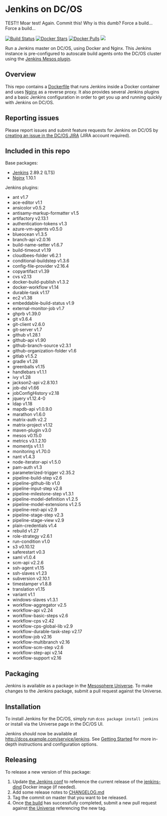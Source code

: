 # Jenkins on DC/OS

TEST!! Moar test! Again. Commit this!
Why is this dumb?
Force a build...
Force a build...

[![Build Status](https://jenkins.mesosphere.com/service/jenkins/buildStatus/icon?job=Jenkins/public-jenkins-dcos-master)](https://jenkins.mesosphere.com/service/jenkins/view/Velocity/job/Jenkins/job/public-jenkins-dcos-master/)
[![Docker Stars](https://img.shields.io/docker/stars/mesosphere/jenkins.svg)][docker-hub]
[![Docker Pulls](https://img.shields.io/docker/pulls/mesosphere/jenkins.svg)][docker-hub]
[![](https://images.microbadger.com/badges/image/mesosphere/jenkins.svg)](http://microbadger.com/images/mesosphere/jenkins "Get your own image badge on microbadger.com")

Run a Jenkins master on DC/OS, using Docker and Nginx. This Jenkins instance is pre-configured to autoscale build agents onto the DC/OS cluster using the [Jenkins Mesos plugin][mesos-plugin].

## Overview
This repo contains a [Dockerfile](Dockerfile) that runs Jenkins inside a Docker
container and uses [Nginx][nginx-home] as a reverse proxy. It also provides
several Jenkins plugins and a basic Jenkins configuration in order to get you
up and running quickly with Jenkins on DC/OS.

## Reporting issues

Please report issues and submit feature requests for Jenkins on DC/OS by [creating an issue in the DC/OS JIRA][dcos-jira] (JIRA account required).

## Included in this repo
Base packages:
  * [Jenkins][jenkins-home] 2.89.2 (LTS)
  * [Nginx][nginx-home] 1.10.1

Jenkins plugins:
  * ant v1.7
  * ace-editor v1.1
  * ansicolor v0.5.2
  * antisamy-markup-formatter v1.5
  * artifactory v2.13.1
  * authentication-tokens v1.3
  * azure-vm-agents v0.5.0
  * blueocean v1.3.5
  * branch-api v2.0.16
  * build-name-setter v1.6.7
  * build-timeout v1.19
  * cloudbees-folder v6.2.1
  * conditional-buildstep v1.3.6
  * config-file-provider v2.16.4
  * copyartifact v1.39
  * cvs v2.13
  * docker-build-publish v1.3.2
  * docker-workflow v1.14
  * durable-task v1.17
  * ec2 v1.38
  * embeddable-build-status v1.9
  * external-monitor-job v1.7
  * ghprb v1.39.0
  * git v3.6.4
  * git-client v2.6.0
  * git-server v1.7
  * github v1.28.1
  * github-api v1.90
  * github-branch-source v2.3.1
  * github-organization-folder v1.6
  * gitlab v1.5.2
  * gradle v1.28
  * greenballs v1.15
  * handlebars v1.1.1
  * ivy v1.28
  * jackson2-api v2.8.10.1
  * job-dsl v1.66
  * jobConfigHistory v2.18
  * jquery v1.12.4-0
  * ldap v1.18
  * mapdb-api v1.0.9.0
  * marathon v1.6.0
  * matrix-auth v2.2
  * matrix-project v1.12
  * maven-plugin v3.0
  * mesos v0.15.0
  * metrics v3.1.2.10
  * momentjs v1.1.1
  * monitoring v1.70.0
  * nant v1.4.3
  * node-iterator-api v1.5.0
  * pam-auth v1.3
  * parameterized-trigger v2.35.2
  * pipeline-build-step v2.6
  * pipeline-github-lib v1.0
  * pipeline-input-step v2.8
  * pipeline-milestone-step v1.3.1
  * pipeline-model-definition v1.2.5
  * pipeline-model-extensions v1.2.5
  * pipeline-rest-api v2.9
  * pipeline-stage-step v2.3
  * pipeline-stage-view v2.9
  * plain-credentials v1.4
  * rebuild v1.27
  * role-strategy v2.6.1
  * run-condition v1.0
  * s3 v0.10.12
  * saferestart v0.3
  * saml v1.0.4
  * scm-api v2.2.6
  * ssh-agent v1.15
  * ssh-slaves v1.23
  * subversion v2.10.1
  * timestamper v1.8.8
  * translation v1.15
  * variant v1.1
  * windows-slaves v1.3.1
  * workflow-aggregator v2.5
  * workflow-api v2.24
  * workflow-basic-steps v2.6
  * workflow-cps v2.42
  * workflow-cps-global-lib v2.9
  * workflow-durable-task-step v2.17
  * workflow-job v2.16
  * workflow-multibranch v2.16
  * workflow-scm-step v2.6
  * workflow-step-api v2.14
  * workflow-support v2.16

## Packaging
Jenkins is available as a package in the [Mesosphere Universe][universe].
To make changes to the Jenkins package, submit a pull request against the
Universe.

## Installation

To install Jenkins for the DC/OS, simply run `dcos package install jenkins` or install via the Universe page in the DC/OS UI.

Jenkins should now be available at <http://dcos.example.com/service/jenkins>.
See [Getting Started][getting-started] for more in-depth instructions and
configuration options.

## Releasing
To release a new version of this package:

  1. Update [the Jenkins conf][jenkins-conf] to reference the current release of
  the [jenkins-dind][jenkins-dind] Docker image (if needed).
  2. Add some release notes to [CHANGELOG.md](CHANGELOG.md)
  3. Tag the commit on master that you want to be released.
  4. Once [the build][jenkins-build] has successfully completed, submit a new
  pull request against [the Universe][universe] referencing the new tag.

[dcos-jira]: https://jira.mesosphere.com/secure/CreateIssueDetails!init.jspa?pid=14110&issuetype=3
[docker-hub]: https://hub.docker.com/r/mesosphere/jenkins
[getting-started]: https://docs.mesosphere.com/service-docs/jenkins/quickstart/
[jenkins-conf]: /conf/jenkins/config.xml
[jenkins-dind]: https://github.com/mesosphere/jenkins-dind-agent
[jenkins-home]: https://jenkins-ci.org/
[mesos-plugin]: https://github.com/jenkinsci/mesos-plugin
[nginx-home]: http://nginx.org/en/
[jenkins-build]: https://jenkins.mesosphere.com/service/jenkins/job/public-jenkins-dcos-master/
[universe]: https://github.com/mesosphere/universe
